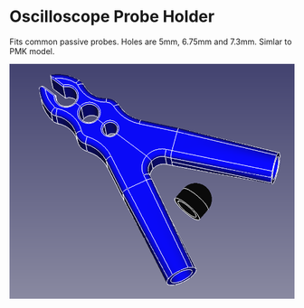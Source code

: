 # Oscilloscope Probe Holder

Fits common passive probes. Holes are 5mm, 6.75mm and 7.3mm. Simlar to PMK model.

![probeholder](probeholder.png)

